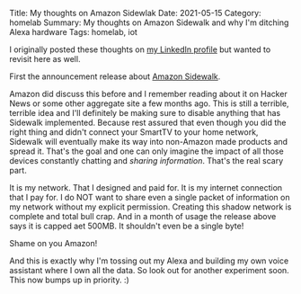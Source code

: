 Title: My thoughts on Amazon Sidewlak
Date: 2021-05-15
Category: homelab
Summary: My thoughts on Amazon Sidewalk and why I'm ditching Alexa hardware
Tags: homelab, iot

I originally posted these thoughts on [my LinkedIn profile](https://www.linkedin.com/in/thebouv) but wanted to revisit here as well.  

First the announcement release about [Amazon Sidewalk](https://www.amazon.com/Amazon-Sidewalk/b?node=21328123011).  

Amazon did discuss this before and I remember reading about it on Hacker News or some other aggregate site a few months ago. This is still a terrible, terrible idea and I'll definitely be making sure to disable anything that has Sidewalk implemented. Because rest assured that even though you did the right thing and didn't connect your SmartTV to your home network, Sidewalk will eventually make its way into non-Amazon made products and spread it. That's the goal and one can only imagine the impact of all those devices constantly chatting and *sharing information*. That's the real scary part.

It is my network. That I designed and paid for. It is my internet connection that I pay for. I do NOT want to share even a single packet of information on my network without my explicit permission. Creating this shadow network is complete and total bull crap. And in a month of usage the release above says it is capped aet 500MB. It shouldn't even be a single byte!

Shame on you Amazon!

And this is exactly why I'm tossing out my Alexa and building my own voice assistant where I own all the data. So look out for another experiment soon. This now bumps up in priority. :)